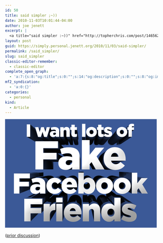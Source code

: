 ```yaml
---
id: 50
title: said simpler ;~))
date: 2010-11-03T10:01:44-04:00
author: joe jenett
excerpt: |
  <a title="said simpler :~))" href="http://topherchris.com/post/1465625234"><img src="../images/simpler.png" alt="said simpler ;~))"></a>
layout: post
guid: https://simply.personal.jenett.org/2010/11/03/said-simpler/
permalink: /said_simpler/
slug: said_simpler
classic-editor-remember:
  - classic-editor
complete_open_graph:
  - 'a:7:{s:8:"og:title";s:0:"";s:14:"og:description";s:0:"";s:8:"og:image";s:0:"";s:7:"og:type";s:0:"";s:12:"twitter:card";s:7:"summary";s:19:"twitter:description";s:0:"";s:15:"twitter:creator";s:0:"";}'
mf2_syndication:
  - 'a:0:{}'
categories:
  - personal
kind:
  - Article
---
```

[![said simpler ;~))](../images/simpler.png)](http://topherchris.com/post/1465625234 "said simpler :~))")

([prior discussion](https://disqus.com/home/discussion/jenettsimplypersonal/jenettsimplypersonal_said_simpler/))